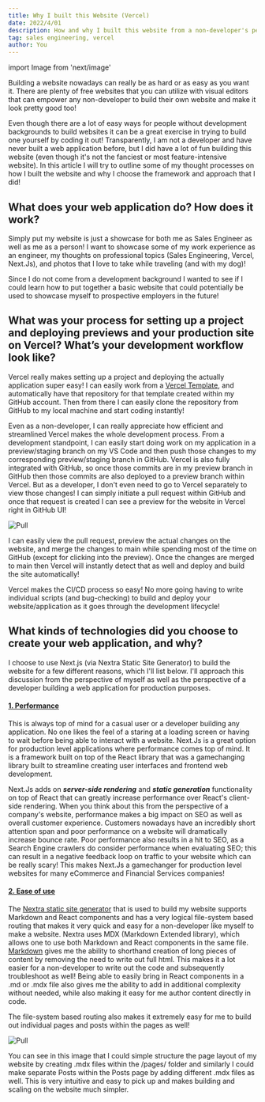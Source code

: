 ```yaml
---
title: Why I built this Website (Vercel)
date: 2022/4/01
description: How and why I built this website from a non-developer's perspective
tag: sales engineering, vercel
author: You
---
```

import Image from 'next/image'

Building a website nowadays can really be as hard or as easy as you want it.  There are plenty of free websites that you can utilize with visual editors that can empower any non-developer to build their own website and make it look pretty good too!

Even though there are a lot of easy ways for people without development backgrounds to build websites it can be a great exercise in trying to build one yourself by coding it out! Transparently, I am not a developer and have never built a web application before, but I did have a lot of fun building this website (even though it's not the fanciest or most feature-intensive website).  In this article I will try to outline some of my thought processes on how I built the website and why I choose the framework and approach that I did!

## What does your web application do? How does it work?

Simply put my website is just a showcase for both me as Sales Engineer as well as me as a person! I want to showcase some of my work experience as an engineer, my thoughts on professional topics (Sales Engineering, Vercel, Next.Js), and photos that I love to take while traveling (and with my dog)!

Since I do not come from a development background I wanted to see if I could learn how to put together a basic website that could potentially be used to showcase myself to prospective employers in the future!

## What was your process for setting up a project and deploying previews and your production site on Vercel? What’s your development workflow look like?

Vercel really makes setting up a project and deploying the actually application super easy! I can easily work from a [Vercel Template](https://vercel.com/templates), and automatically have that repository for that template created within my GitHub account.  Then from there I can easily clone the repository from GitHub to my local machine and start coding instantly!

Even as a non-developer, I can really appreciate how efficient and streamlined Vercel makes the whole development process.  From a development standpoint, I can easily start doing work on my application in a preview/staging branch on my VS Code and then push those changes to my corresponding preview/staging branch in GitHub. Vercel is also fully integrated with GitHub, so once those commits are in my preview branch in GitHub then those commits are also deployed to a preview branch within Vercel.  But as a developer, I don't even need to go to Vercel separately to view those changes! I can simply initiate a pull request within GitHub and once that request is created I can see a preview for the website in Vercel right in GitHub UI!

![Pull](/images/pullrequest.png)

I can easily view the pull request, preview the actual changes on the website, and merge the changes to main while spending most of the time on GitHub (except for clicking into the preview).  Once the changes are merged to main then Vercel will instantly detect that as well and deploy and build the site automatically!

Vercel makes the CI/CD process so easy! No more going having to write individual scripts (and bug-checking) to build and deploy your website/application as it goes through the development lifecycle!

## What kinds of technologies did you choose to create your web application, and why?

I choose to use Next.js (via Nextra Static Site Generator) to build the website for a few different reasons, which I'll list below.  I'll approach this discussion from the perspective of myself as well as the perspective of a developer building a web application for production purposes.

#### <u>1. Performance</u>
This is always top of mind for a casual user or a developer building any application.  No one likes the feel of a staring at a loading screen or having to wait before being able to interact with a website.  Next.Js is a great option for production level applications where performance comes top of mind.  It is a framework built on top of the React library that was a gamechanging library built to streamline creating user interfaces and frontend web development.

Next.Js adds on ***server-side rendering*** and ***static generation*** functionality on top of React that can greatly increase performance over React's client-side rendering.  When you think about this from the perspective of a company's website, performance makes a big impact on SEO as well as overall customer experience.  Customers nowadays have an incredibly short attention span and poor performance on a website will dramatically increase bounce rate. Poor performance also results in a hit to SEO, as a Search Engine crawlers do consider performance when evaluating SEO; this can result in a negative feedback loop on traffic to your website which can be really scary!  This makes Next.Js a gamechanger for production level websites for many eCommerce and Financial Services companies!

#### <u>2. Ease of use</u>
The [Nextra static site generator](https://nextra.vercel.app/) that is used to build my website supports Markdown and React components and has a very logical file-system based routing that makes it very quick and easy for a non-developer like myself to make a website.  Nextra uses MDX (Markdown Extended library), which allows one to use both Markdown and React components in the same file.  [Markdown](https://www.markdownguide.org/basic-syntax/) gives me the ability to shorthand creation of long pieces of content by removing the need to write out full html.  This makes it a lot easier for a non-developer to write out the code and subsequently troubleshoot as well! Being able to easily bring in React components in a .md or .mdx file also gives me the ability to add in additional complexity without needed, while also making it easy for me author content directly in code.

The file-system based routing also makes it extremely easy for me to build out individual pages and posts within the pages as well!

![Pull](/images/nextra_routing.png)

You can see in this image that I could simple structure the page layout of my website by creating .mdx files within the /pages/ folder and similarly I could make separate Posts within the Posts page by adding different .mdx files as well.  This is very intuitive and easy to pick up and makes building and scaling on the website much simpler.